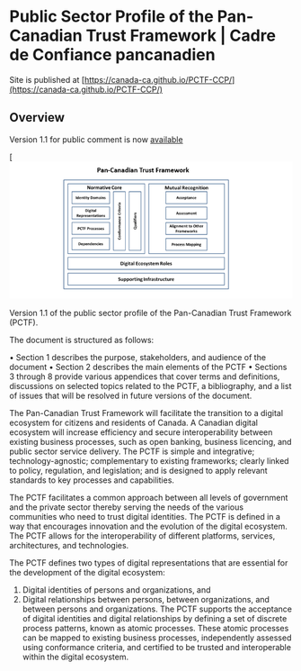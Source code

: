 # Public Sector Profile of the Pan-Canadian Trust Framework | Cadre de Confiance pancanadien

Site is published at [https://canada-ca.github.io/PCTF-CCP/](https://canada-ca.github.io/PCTF-CCP/)
## Overview


Version 1.1 for public comment is now [available](Version1_1/)


[![PCTF](./images/PCTFV1-1c.PNG)


Version 1.1 of the public sector profile of the Pan-Canadian Trust Framework (PCTF).

The document is structured as follows:


•	Section 1 describes the purpose, stakeholders, and audience of the document 
•	Section 2 describes the main elements of the PCTF 
•	Sections 3 through 8 provide various appendices that cover terms and definitions, discussions on selected topics related to the PCTF, a bibliography, and a list of issues that will be resolved in future versions of the document.


The Pan-Canadian Trust Framework will facilitate the transition to a digital ecosystem for citizens and residents of Canada. A Canadian digital ecosystem will increase efficiency and secure interoperability between existing business processes, such as open banking, business licencing, and public sector service delivery. 
The PCTF is simple and integrative; technology-agnostic; complementary to existing frameworks; clearly linked to policy, regulation, and legislation; and is designed to apply relevant standards to key processes and capabilities.


The PCTF facilitates a common approach between all levels of government and the private sector thereby serving the needs of the various communities who need to trust digital identities. The PCTF is defined in a way that encourages innovation and the evolution of the digital ecosystem. The PCTF allows for the interoperability of different platforms, services, architectures, and technologies. 


The PCTF defines two types of digital representations that are essential for the development of the digital ecosystem:
1.	Digital identities of persons and organizations, and
2.	Digital relationships between persons, between organizations, and between persons and organizations. 
The PCTF supports the acceptance of digital identities and digital relationships by defining a set of discrete process patterns, known as atomic processes. These atomic processes can be mapped to existing business processes, independently assessed using conformance criteria, and certified to be trusted and interoperable within the digital ecosystem.

